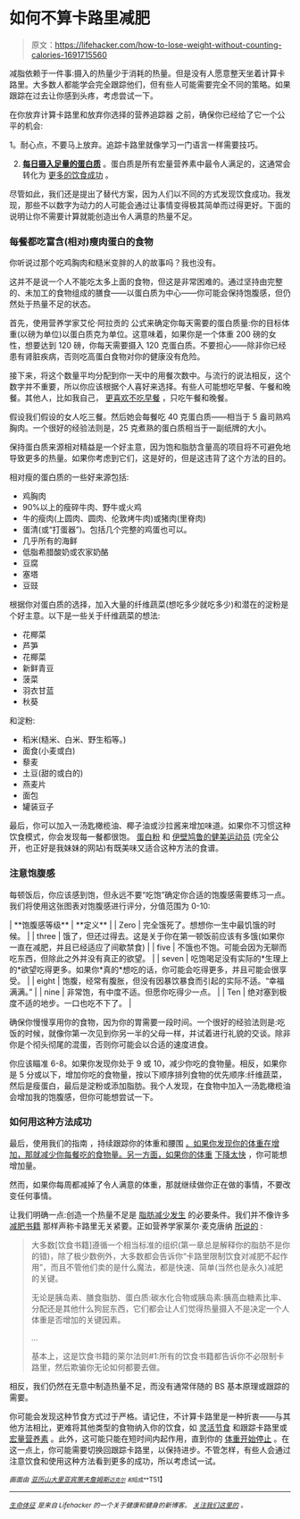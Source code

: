 # 如何不算卡路里减肥

> 原文：<https://lifehacker.com/how-to-lose-weight-without-counting-calories-1691715560>

减脂依赖于一件事:摄入的热量少于消耗的热量。但是没有人愿意整天坐着计算卡路里。大多数人都能学会完全跟踪他们，但有些人可能需要完全不同的策略。如果跟踪在过去让你感到头疼，考虑尝试一下。



在你放弃计算卡路里和放弃你选择的营养追踪器 之前，确保你已经给了它一个公平的机会:

1。耐心点，不要马上放弃。追踪卡路里就像学习一门语言一样需要技巧。

2. [**每日摄入足量的蛋白质**](http://vitals.lifehacker.com/how-to-set-a-target-body-weight-for-better-chances-of-d-1678382801) 。蛋白质是所有宏量营养素中最令人满足的，这通常会转化为 [更多的饮食成功](http://www.ncbi.nlm.nih.gov/pubmed/18296329) 。

尽管如此，我们还是提出了替代方案，因为人们以不同的方式发现饮食成功。我发现，那些不以数字为动力的人可能会通过让事情变得极其简单而过得更好。下面的说明让你不需要计算就能创造出令人满意的热量不足。

### 每餐都吃富含(相对)瘦肉蛋白的食物

你听说过那个吃鸡胸肉和糙米变胖的人的故事吗？我也没有。

这并不是说一个人不能吃太多上面的食物，但这是非常困难的。通过坚持由完整的、未加工的食物组成的膳食——以蛋白质为中心——你可能会保持饱腹感，但仍然处于热量不足的状态。

首先，使用营养学家艾伦·阿拉贡的 公式来确定你每天需要的蛋白质量:你的目标体重(以磅为单位)以蛋白质克为单位。这意味着，如果你是一个体重 200 磅的女性，想要达到 120 磅，你每天需要摄入 120 克蛋白质。不要担心——除非你已经患有肾脏疾病，否则吃高蛋白食物对你的健康没有危险。

接下来，将这个数量平均分配到你一天中的用餐次数中。与流行的说法相反，这个数字并不重要，所以你应该根据个人喜好来选择。有些人可能想吃早餐、午餐和晚餐。其他人，比如我自己， [更喜欢不吃早餐](http://vitals.lifehacker.com/why-breakfast-is-not-the-most-important-meal-of-the-da-1682222302) ，只吃午餐和晚餐。

假设我们假设的女人吃三餐。然后她会每餐吃 40 克蛋白质——相当于 5 盎司熟鸡胸肉。一个很好的经验法则是，25 克煮熟的蛋白质相当于一副纸牌的大小。

保持蛋白质来源相对精益是一个好主意，因为饱和脂肪含量高的项目将不可避免地导致更多的热量。如果你考虑到它们，这是好的，但是这违背了这个方法的目的。

相对瘦的蛋白质的一些好来源包括:

*   鸡胸肉
*   90%以上的瘦碎牛肉、野牛或火鸡
*   牛的瘦肉(上圆肉、圆肉、伦敦烤牛肉)或猪肉(里脊肉)
*   蛋清(或“打蛋器”)。包括几个完整的鸡蛋也可以。
*   几乎所有的海鲜
*   低脂希腊酸奶或农家奶酪
*   豆腐
*   塞塔
*   豆豉

根据你对蛋白质的选择，加入大量的纤维蔬菜(想吃多少就吃多少)和潜在的淀粉是个好主意。以下是一些关于纤维蔬菜的想法:

*   花椰菜
*   芦笋
*   花椰菜
*   新鲜青豆
*   菠菜
*   羽衣甘蓝
*   秋葵

和淀粉:

*   稻米(糙米、白米、野生稻等。)
*   面食(小麦或白)
*   藜麦
*   土豆(甜的或白的)
*   燕麦片
*   面包
*   罐装豆子

最后，你可以加入一汤匙橄榄油、椰子油或沙拉酱来增加味道。如果你不习惯这种饮食模式，你会发现每一餐都很饱。 [蛋白粉](http://proteinpow.com/) 和 [伊壁鸠鲁的健美运动员](http://epicureanbb.com) (完全公开，也正好是我妹妹的网站)有既美味又适合这种方法的食谱。

### **注意饱腹感**

每顿饭后，你应该感到饱，但永远不要“吃饱”确定你合适的饱腹感需要练习一点。我们将使用这张图表对饱腹感进行评分，分值范围为 0-10:

<colgroup><col></colgroup>
| **饱腹感等级** | **定义** |
| Zero | 完全饿死了。想想你一生中最饥饿的时候。 |
| three | 饿了，但还过得去。这是关于你在第一顿饭前应该有多饿(如果你一直在减肥，并且已经适应了间歇禁食) |
| five | 不饿也不饱。可能会因为无聊而吃东西，但除此之外并没有真正的欲望。 |
| seven | 吃饱喝足没有实际的*生理上的*欲望吃得更多。如果你*真的*想吃的话，你可能会吃得更多，并且可能会很享受。 |
| eight | 饱腹，经常有腹胀，但没有因暴饮暴食而引起的实际不适。“幸福满满。” |
| nine | 非常饱，有中度不适。但愿你吃得少一点。 |
| Ten | 绝对塞到极度不适的地步。一口也吃不下了。 |

确保你慢慢享用你的食物，因为你的胃需要一段时间。一个很好的经验法则是:吃饭的时候，就像你第一次见到你另一半的父母一样，并试着进行礼貌的交谈。除非你是个彻头彻尾的混蛋，否则你可能会以合适的速度进食。

你应该瞄准 6-8。如果你发现你处于 9 或 10，减少你吃的食物量。相反，如果你是 5 分或以下，增加你吃的食物量，按以下顺序排列食物的优先顺序:纤维蔬菜，然后是瘦蛋白，最后是淀粉或添加脂肪。我个人发现，在食物中加入一汤匙橄榄油会增加我的饱腹感，但你可能想尝试一下。

### **如何用这种方法成功**

最后，使用我们的指南 ，持续跟踪你的体重和腰围 [。如果你发现你的体重在增加，那就减少你每餐吃的食物量。另一方面，如果你的体重](http://vitals.lifehacker.com/how-to-properly-weigh-yourself-for-more-consistent-mot-1678032516) [下降太快](http://vitals.lifehacker.com/how-to-set-a-target-body-weight-for-better-chances-of-d-1678382801) ，你可能想增加量。

然而，如果你每周都减掉了令人满意的体重，那就继续做你正在做的事情，不要改变任何事情。

让我们明确一点:创造一个热量不足是 [脂肪减少发生](http://www.bodyrecomposition.com/fat-loss/is-a-calorie-a-calorie.html/) 的必要条件。我们并不像许多 [减肥书籍](http://lifehacker.com/why-theres-so-much-confusion-over-nutrition-and-fitness-1572870867) 那样声称卡路里无关紧要。正如营养学家莱尔·麦克唐纳 [所说的](http://www.bodyrecomposition.com/fat-loss/all-diets-work-the-importance-of-calories.html/) :

> 大多数[饮食书籍]遵循一个相当标准的组织(第一章总是解释你的脂肪不是你的错)，除了极少数例外，大多数都会告诉你“卡路里限制饮食对减肥不起作用”，而且不管他们卖的是什么魔法，都是快速、简单(当然也是永久)减肥的关键。
> 
> 无论是胰岛素、膳食脂肪、蛋白质:碳水化合物或胰岛素:胰高血糖素比率、分配还是其他什么狗屁东西，它们都会让人们觉得热量摄入不是决定一个人体重是否增加的关键因素。
> 
> *…*
> 
> 基本上，这是饮食书籍的莱尔法则#1:所有的饮食书籍都告诉你不必限制卡路里，然后欺骗你无论如何都要去做。

相反，我们仍然在无意中制造热量不足，而没有通常伴随的 BS 基本原理或跟踪的需要。

你可能会发现这种节食方式过于严格。请记住，不计算卡路里是一种折衷——与其他方法相比，更难将其他类型的食物纳入你的饮食，如 [灵活节食](http://evidencemag.com/flexible-dieting-basics/) 和跟踪卡路里或 [宏量营养素](http://ontheregimen.com/2013/10/15/how-to-count-your-macros-a-comprehensive-guide/) 。此外，这可能只能在短时间内起作用，直到你的 [体重开始停止](http://vitals.lifehacker.com/what-to-do-when-your-weight-loss-stalls-1687889428) 。在这一点上，你可能需要切换回跟踪卡路里，以保持进步。不管怎样，有些人会通过注意饮食和使用这种方法看到更多的成功，所以考虑试一试。

<small>*画面由*</small> [<small>*亚历山大里亚宾策夫*</small>](http://www.shutterstock.com/pic-174297896/stock-vector-fitness-icon-set.html?src=_rNGISteMjAcliYwQqTprg-1-54)<small></small>*[<small>*詹姆斯*</small>](https://www.flickr.com/photos/40726522@N02/)<small>*[<small>*迈克尔*</small>](https://www.flickr.com/photos/mveaches/) <small>*和*组成**</small>T51】*</small>*

* * *

*[*<small>生命体征</small>*](http://vitals.lifehacker.com/) *<small>是来自 Lifehacker 的一个关于健康和健身的新博客。</small>* [*<small>关注我们这里的</small>*](https://twitter.com/VitalsLH) <small>*。*</small>*